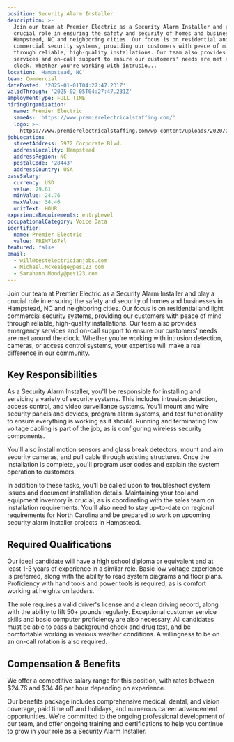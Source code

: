 ```yaml
---
position: Security Alarm Installer
description: >-
  Join our team at Premier Electric as a Security Alarm Installer and play a
  crucial role in ensuring the safety and security of homes and businesses in
  Hampstead, NC and neighboring cities. Our focus is on residential and light
  commercial security systems, providing our customers with peace of mind
  through reliable, high-quality installations. Our team also provides emergency
  services and on-call support to ensure our customers' needs are met around the
  clock. Whether you're working with intrusio...
location: 'Hampstead, NC'
team: Commercial
datePosted: '2025-01-01T04:27:47.231Z'
validThrough: '2025-02-05T04:27:47.231Z'
employmentType: FULL_TIME
hiringOrganization:
  name: Premier Electric
  sameAs: 'https://www.premierelectricalstaffing.com/'
  logo: >-
    https://www.premierelectricalstaffing.com/wp-content/uploads/2020/05/Premier-Electrical-Staffing-logo.png
jobLocation:
  streetAddress: 5972 Corporate Blvd.
  addressLocality: Hampstead
  addressRegion: NC
  postalCode: '28443'
  addressCountry: USA
baseSalary:
  currency: USD
  value: 29.61
  minValue: 24.76
  maxValue: 34.46
  unitText: HOUR
experienceRequirements: entryLevel
occupationalCategory: Voice Data
identifier:
  name: Premier Electric
  value: PREM7l67kl
featured: false
email:
  - will@bestelectricianjobs.com
  - Michael.Mckeaige@pes123.com
  - Sarahann.Moody@pes123.com
---
```




Join our team at Premier Electric as a Security Alarm Installer and play a crucial role in ensuring the safety and security of homes and businesses in Hampstead, NC and neighboring cities. Our focus is on residential and light commercial security systems, providing our customers with peace of mind through reliable, high-quality installations. Our team also provides emergency services and on-call support to ensure our customers' needs are met around the clock. Whether you're working with intrusion detection, cameras, or access control systems, your expertise will make a real difference in our community.

## Key Responsibilities
As a Security Alarm Installer, you'll be responsible for installing and servicing a variety of security systems. This includes intrusion detection, access control, and video surveillance systems. You'll mount and wire security panels and devices, program alarm systems, and test functionality to ensure everything is working as it should. Running and terminating low voltage cabling is part of the job, as is configuring wireless security components. 

You'll also install motion sensors and glass break detectors, mount and aim security cameras, and pull cable through existing structures. Once the installation is complete, you'll program user codes and explain the system operation to customers. 

In addition to these tasks, you'll be called upon to troubleshoot system issues and document installation details. Maintaining your tool and equipment inventory is crucial, as is coordinating with the sales team on installation requirements. You'll also need to stay up-to-date on regional requirements for North Carolina and be prepared to work on upcoming security alarm installer projects in Hampstead.

## Required Qualifications
Our ideal candidate will have a high school diploma or equivalent and at least 1-3 years of experience in a similar role. Basic low voltage experience is preferred, along with the ability to read system diagrams and floor plans. Proficiency with hand tools and power tools is required, as is comfort working at heights on ladders. 

The role requires a valid driver's license and a clean driving record, along with the ability to lift 50+ pounds regularly. Exceptional customer service skills and basic computer proficiency are also necessary. All candidates must be able to pass a background check and drug test, and be comfortable working in various weather conditions. A willingness to be on an on-call rotation is also required.

## Compensation & Benefits
We offer a competitive salary range for this position, with rates between $24.76 and $34.46 per hour depending on experience. 

Our benefits package includes comprehensive medical, dental, and vision coverage, paid time off and holidays, and numerous career advancement opportunities. We're committed to the ongoing professional development of our team, and offer ongoing training and certifications to help you continue to grow in your role as a Security Alarm Installer.
